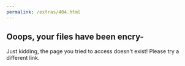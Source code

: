 ```yaml
---
permalink: /extras/404.html
---
```

## Ooops, your files have been encry-
Just kidding, the page you tried to access doesn't exist! Please try a different link.
